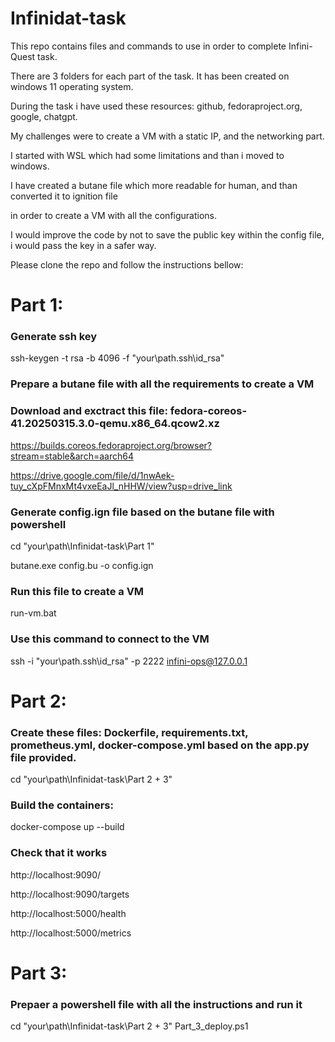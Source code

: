 # Infinidat-task

This repo contains files and commands to use in order to complete Infini-Quest task.

There are 3 folders for each part of the task.
It has been created on windows 11 operating system.

During the task i have used these resources: github, fedoraproject.org, google, chatgpt.

My challenges were to create a VM with a static IP, and the networking part.

I started with WSL which had some limitations and than i moved to windows.

I have created a butane file which more readable for human, and than converted it to ignition file 

in order to create a VM with all the configurations.

I would improve the code by not to save the public key within the config file, i would pass the key in a safer way.

Please clone the repo and follow the instructions bellow:

# Part 1:
### Generate ssh key
ssh-keygen -t rsa -b 4096 -f "your\path\.ssh\id_rsa"


### Prepare a butane file with all the requirements to create a VM


### Download and exctract this file: fedora-coreos-41.20250315.3.0-qemu.x86_64.qcow2.xz
https://builds.coreos.fedoraproject.org/browser?stream=stable&arch=aarch64

https://drive.google.com/file/d/1nwAek-tuy_cXpFMnxMt4vxeEaJl_nHHW/view?usp=drive_link


### Generate config.ign file based on the butane file with powershell
cd "your\path\Infinidat-task\Part 1"

butane.exe config.bu -o config.ign


### Run this file to create a VM
run-vm.bat


### Use this command to connect to the VM
ssh -i "your\path\.ssh\id_rsa" -p 2222 infini-ops@127.0.0.1


# Part 2:
### Create these files: Dockerfile, requirements.txt, prometheus.yml, docker-compose.yml based on the app.py file provided.
cd "your\path\Infinidat-task\Part 2 + 3\"


### Build the containers:
docker-compose up --build


### Check that it works
http://localhost:9090/

http://localhost:9090/targets

http://localhost:5000/health

http://localhost:5000/metrics


# Part 3:
### Prepaer a powershell file with all the instructions and run it
cd "your\path\Infinidat-task\Part 2 + 3\"
Part_3_deploy.ps1
